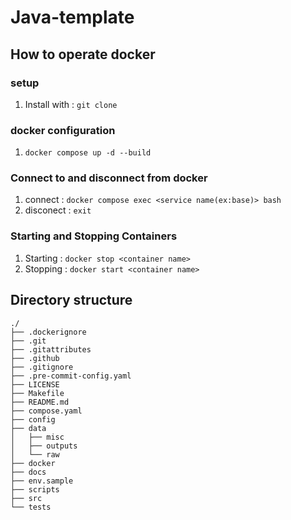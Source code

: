 # Java-template

## How to operate docker
### setup
1. Install with : `git clone`
### docker configuration
1. `docker compose up -d --build`
### Connect to and disconnect from docker
1. connect : `docker compose exec <service name(ex:base)> bash`
2. disconect : `exit`
### Starting and Stopping Containers
1. Starting : `docker stop <container name>`
2. Stopping : `docker start <container name>`

## Directory structure
```text
./
├── .dockerignore
├── .git
├── .gitattributes
├── .github
├── .gitignore
├── .pre-commit-config.yaml
├── LICENSE
├── Makefile
├── README.md
├── compose.yaml
├── config
├── data
│   ├── misc
│   ├── outputs
│   └── raw
├── docker
├── docs
├── env.sample
├── scripts
├── src
└── tests
```
